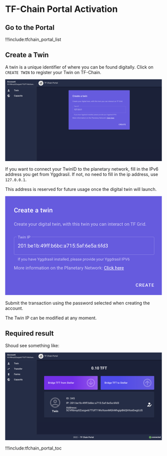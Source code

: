 # TF-Chain Portal Activation

## Go to the Portal

!!!include:tfchain_portal_list

## Create a Twin

A twin is a unique identifier of where you can be found digitally. Click on `CREATE TWIN` to register your Twin on TF-Chain. 

![](img/grid3_portal_create_twin2.png ':size=600')

If you want to connect your TwinID to the planetary network, fill in the IPv6 address you get from Yggdrasil. 
If not, no need to fill in the ip address, use ```127.0.0.1```.

This address is reserved for future usage once the digital twin will launch.

![](img/grid3_portal_fill_ipv6.png ':size=600')

Submit the transaction using the password selected when creating the account.

The Twin IP can be modified at any moment. 

## Required result

Shoud see something like:

![](img/grid3_portal_twin_created.png)

!!!include:tfchain_portal_toc
